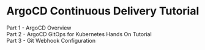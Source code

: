 # ArgoCD Continuous Delivery Tutorial

Part 1 - ArgoCD Overview  
Part 2 - ArgoCD GitOps for Kubernetes Hands On Tutorial  
Part 3 - Git Webhook Configuration  
